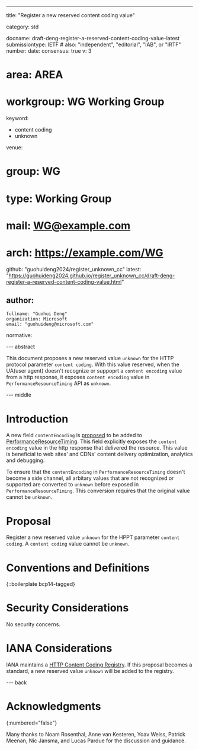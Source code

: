 ---
title: "Register a new reserved content coding value"

category: std

docname: draft-deng-register-a-reserved-content-coding-value-latest
submissiontype: IETF  # also: "independent", "editorial", "IAB", or "IRTF"
number:
date:
consensus: true
v: 3
# area: AREA
# workgroup: WG Working Group
keyword:
 - content coding
 - unknown

venue:
#  group: WG
#  type: Working Group
#  mail: WG@example.com
#  arch: https://example.com/WG
  github: "guohuideng2024/register_unknown_cc"
  latest: "https://guohuideng2024.github.io/register_unknown_cc/draft-deng-register-a-reserved-content-coding-value.html"

author:
 -
    fullname: "Guohui Deng"
    organization: Microsoft
    email: "guohuideng@microsoft.com"

normative:

--- abstract

This document proposes a new reserved value `unknown` for the HTTP protocol parameter
`content coding`. With this value reserved, when the UA(user agent) doesn't recognize
or suppoprt a `content encoding` value from a http response, it exposes
`content encoding` value in `PerformanceResourceTiming` API as `unknown`.

--- middle

# Introduction

A new field `contentEncoding` is [proposed](https://github.com/whatwg/fetch/pull/1796)
to be added to [PerformanceResourceTiming](https://www.w3.org/TR/resource-timing/).
This field explicitly exposes the `content encoding` value in the http response that
delivered the resource.  This value is beneficial to web sites' and CDNs' content
delivery optimization, analytics and debugging.

To ensure that the `contentEncoding` in `PerformanceResourceTiming` doesn't become a side
channel, all arbitary values that are not recognized or supported are converted to
`unknown` before exposed in `PerformanceResourceTiming`. This conversion requires that the
original value cannot be `unknown`.

# Proposal

Register a new reserved value `unknown` for the HPPT parameter `content coding`.
A `content coding` value cannot be `unknown`.

# Conventions and Definitions

{::boilerplate bcp14-tagged}


# Security Considerations

No security concerns.

# IANA Considerations

IANA maintains a [HTTP Content Coding Registry](https://www.iana.org/assignments/http-parameters/http-parameters.xhtml).
If this proposal becomes a standard, a new reserved value `unknown` will be added to the registry.

--- back

# Acknowledgments
{:numbered="false"}

Many thanks to Noam Rosenthal, Anne van Kesteren, Yoav Weiss, Patrick Meenan, Nic Jansma,
and Lucas Pardue for the discussion and guidance.
